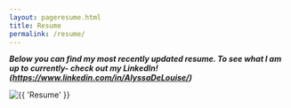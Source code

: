 ```yaml
---
layout: pageresume.html
title: Resume
permalink: /resume/
---
```

__*Below you can find my most recently updated resume. 
To see what I am up to currently- check out my LinkedIn! (https://www.linkedin.com/in/AlyssaDeLouise/)*__

<img src="{{ site.baseurl }}/images/picresume.jpg" alt="{{ 'Resume' }}">
